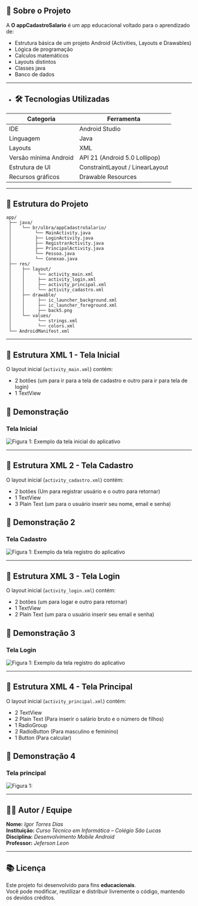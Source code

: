 ## 🧠 Sobre o Projeto

A **O appCadastroSalario** é um app educacional voltado para o aprendizado de:

- Estrutura básica de um projeto Android (Activities, Layouts e Drawables)
- Lógica de programação
- Calculos matemáticos
- Layouts distintos
- Classes java
- Banco de dados

---

- ## 🛠️ Tecnologias Utilizadas


| Categoria | Ferramenta |
|------------|-------------|
| IDE | Android Studio |
| Linguagem | Java |
| Layouts | XML |
| Versão mínima Android | API 21 (Android 5.0 Lollipop) |
| Estrutura de UI | ConstraintLayout / LinearLayout |
| Recursos gráficos | Drawable Resources |

---

## 📱 Estrutura do Projeto

```
app/
 ├── java/
 │    └── br/ulbra/appCadastroSalario/
 │         └── MainActivity.java
 │         ├── LoginActivity.java
 │         ├── RegistrarActivity.java
 │         ├── PrincipalActivity.java
 │         └── Pessoa.java
 │         └── Conexao.java
 ├── res/
 │    ├── layout/
 │    │     └── activity_main.xml
 │    │     ├── activity_login.xml
 │    │     ├── activity_principal.xml
 │    │     └── activity_cadastro.xml
 │    ├── drawable/
 │    │     ├── ic_launcher_background.xml
 │    │     ├── ic_launcher_foreground.xml
 │    │     ├── back5.png
 │    └── values/
 │          └── strings.xml
 │          └── colors.xml
 └── AndroidManifest.xml
```

---

## 🧰 Estrutura XML 1 - Tela Inicial

O layout inicial (`activity_main.xml`) contém:
- 2 botões (um para ir para a tela de cadastro e outro para ir para tela de login)
- 1 TextView



## 📸 Demonstração

### Tela Inicial

![Figura 1: Exemplo da tela inicial do aplicativo](/img/img.png)

---

## 🧰 Estrutura XML 2 - Tela Cadastro

O layout inicial (`activity_cadastro.xml`) contém:
- 2 botões (Um para registrar usuário e o outro para retornar)
- 1 TextView
- 3 Plain Text (um para o usuário inserir seu nome, email e senha)



## 📸 Demonstração 2

### Tela Cadastro

![Figura 1: Exemplo da tela registro do aplicativo](/img/img2.png)

---

## 🧰 Estrutura XML 3 -  Tela Login

O layout inicial (`activity_login.xml`) contém:
- 2 botões (um para logar e outro para retornar)
- 1 TextView
- 2 Plain Text (um para o usuário inserir seu email e senha)



## 📸 Demonstração 3

### Tela Login

![Figura 1: Exemplo da tela registro do aplicativo](/img/img3.png)

---

## 🧰 Estrutura XML 4 - Tela Principal

O layout inicial (`activity_principal.xml`) contém:
- 2 TextView
- 2 Plain Text (Para inserir o salário bruto e o número de filhos)
- 1 RadioGroup
- 2 RadioButton (Para masculino e feminino)
- 1 Button (Para calcular)



## 📸 Demonstração 4

### Tela principal

![Figura 1:](/img/img4.png)

---

## 👩‍💻 Autor / Equipe

**Nome:** *Igor Torres Dias*  
**Instituição:** *Curso Técnico em Informática – Colégio São Lucas*  
**Disciplina:** *Desenvolvimento Mobile Android*  
**Professor:** *Jeferson Leon*  

---

## 📚 Licença

Este projeto foi desenvolvido para fins **educacionais**.  
Você pode modificar, reutilizar e distribuir livremente o código, mantendo os devidos créditos.
